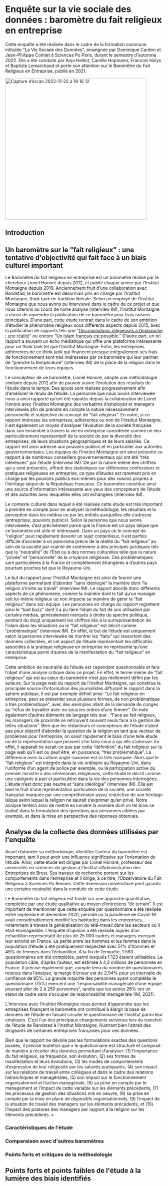 # Enquête sur la vie sociale des données : baromètre du fait religieux en entreprise

Cette enquête a été réalisée dans le cadre de la formation commune intitulée "La Vie Sociale des Données", enseignée par Dominique Cardon et Jean-Philippe Cointet à Sciences Po Paris, durant le semestre d'automne 2022. Elle a été conduite par Anja Helliot, Camille Hopmann, Francois Holys et Baptiste Lemarchand et porte son attention sur le Baromètre du Fait Religieux en Entreprise, publié en 2021. 



<img width="453" alt="Capture d’écran 2022-11-22 à 18 16 12" src="https://user-images.githubusercontent.com/118376674/203379525-cb6f66a5-2f78-4cea-ba79-221c5fc1e566.png">



## Introduction



## Un baromètre sur le "fait religieux" : une tentative d'objectivité qui fait face à un biais culturel important


Le Baromètre du fait religieux en entreprise est un baromètre réalisé par le chercheur Lionel Honoré depuis 2012, et publié chaque année par l’Institut Montaigne depuis 2019. Anciennement fruit d’une collaboration avec Randstad, le baromètre est désormais pris en charge par l’Institut Montaigne, think tank de tradition libérale. Selon un employé de l’Institut Montaigne que nous avons pu interviewé dans le cadre de ce projet et que nous citerons au cours de notre analyse (interview IM), l’Institut Montaigne a choisi de reprendre la publication de ce baromètre pour trois raisons principales. D’une part, cette étude rentrait dans le cadre de son ambition d’étudier le phénomène religieux sous différents aspects depuis 2015, avec la publication de rapports tels que "[Discriminations religieuses à l’embauche : une réalité]([url](https://www.institutmontaigne.org/publications/discriminations-religieuses-lembauche-une-realite))” ou encore “[Un Islam français est possible]([url](https://www.institutmontaigne.org/publications/un-islam-francais-est-possible))." D’autre part, un tel rapport a souvent un écho médiatique qui offre une plateforme intéressante pour un think tank tel que l’Institut Montaigne. Enfin, les entreprises adhérentes de ce think tank qui financent presque intégralement ses frais de fonctionnement sont très intéressées par ce baromètre qui leur permet de “prendre la température” (interview IM) de la place de la religion dans le fonctionnement de leurs équipes.


Le concepteur de ce baromètre, Lionel Honoré, adopte une méthodologie similaire depuis 2012 afin de pouvoir suivre l’évolution des résultats de l’étude dans le temps. Des ajouts sont réalisés progressivement afin d’améliorer le rendu de l’étude. La personne que nous avons interviewée nous a ainsi rapporté qu’ont été rajoutés depuis la collaboration de Lionel Honoré avec l’Institut Montaigne des verbatims d’employés et managers interviewés afin de prendre en compte la nature nécessairement personnelle et subjective du concept de “fait religieux”. En outre, si ce rapport intéresse les entreprises, adhérentes ou non de l’Institut Montaigne, il est également un moyen d’analyser l’évolution de la société française dans son ensemble à travers la vie en entreprise considérée comme un lieu particulièrement représentatif de la société de par la diversité des entreprises, de leurs situations géographiques et de leurs salariés. Ce rapport est ainsi adressé aux pouvoirs publics et en particulier aux autorités gouvernementales. Les équipes de l’Institut Montaigne ont ainsi présenté ce rapport à de nombreux conseillers gouvernementaux qui ont été “très intéressés” par l’étude (interview IM). De par la nature même des chiffres qui y sont présentés, offrant des statistiques sur différentes confessions et pratiques religieuses en entreprise, ce type d’études est rarement pris en charge par les pouvoirs publics eux-mêmes pour des raisons propres à l’héritage laïque de la République française. Ce baromètre constitue ainsi une source d’information intéressante aux yeux des concepteurs de l’étude et des autorités avec lesquelles elles ont échangées (interview IM).

Le contexte culturel dans lequel a été réalisée cette étude est très important à prendre en compte pour en analyser la méthodologie, les résultats et la perception dans les médias ou par les entités auxquelles elle s’adresse (entreprises, pouvoirs publics). Selon la personne que nous avons interviewée, c’est précisément parce que la France est un pays laïque que ce baromètre est utile et intéressant. Dans un pays où le concept de “religion” peut rapidement devenir un sujet contentieux, il est parfois difficile d’accéder à un panorama précis de la réalité du “fait religieux” au sein de la société par crainte de contrevenir à des principes juridiques tels que la “neutralité” de l’État ou à des normes culturelles telle que la nature “privée” et “personnelle” de la croyance religieuse. Ces problématiques sont particulières à la France et complètement étrangères à d’autres pays pourtant proches tel que le Royaume-Uni. 

Le but du rapport pour l’Institut Montaigne est ainsi de fournir une plateforme permettant d’aborder “sans idéologie” la manière dont “la religion s’invite au travail” (interview IM). Le rapport aborde donc différents aspects de ce phénomène, comme la manière dont le fait qu’un manager soit lui-même religieux ou non impacte sa manière de gérer le “fait religieux” dans son équipe. Les personnes en charge du rapport regrettent ainsi le “bad buzz” dont il a pu faire l’objet du fait de son utilisation par certains médias, généralement marqués à droite du spectre politique, pointant du doigt uniquement les chiffres liés à la surreprésentation de l’islam dans les situations ou le “fait religieux” est décrit comme “problématique” (interview IM). En effet, le but de l’étude est uniquement selon la personne interviewée de montrer les “faits” qui ressortent des données collectées, et cet aspect de l’étude représentant les difficultés associées à la pratique religieuse en entreprise ne représente qu’une caractéristique parmi d’autres de la manifestation du “fait religieux” en entreprise.

Cette ambition de neutralité de l’étude est cependant questionnable et fera l’objet d’une analyse critique dans ce projet. En effet, le terme même de “fait religieux” qui est au cœur du baromètre n’est pas réellement défini par les auteurs. Sur la page web du rapport de l’Institut Montaigne, qui constitue la principale source d’information des journalistes diffusant le rapport dans la sphère publique, il est par exemple définit ainsi: “Le fait religieux en entreprise, peut se présenter sous plusieurs formes, de non problématique à très problématique”, avec des exemples allant de la demande de congés au “refus de travailler avec ou sous les ordres d’une femme”. On note également d’autres éléments de langage tels que : “Face au fait religieux, les managers de proximité se retrouvent souvent seuls face à la gestion de telles situations”. Bien que les rédacteurs et concepteurs de l’étude n’aient pas pour objectif d’aborder la question de la religion en tant que vecteur de problèmes pour l’entreprise, on saisit rapidement le biais d’une telle étude ou de la représentation que peuvent s’en faire ceux à qui elle s’adresse. En effet, il apparaît ne serait-ce que par cette “définition” du fait religieux sur la page web qu’il est ou peut être, en puissance, “très problématique”. La différence avec la culture anglo-saxonne est ici très marquée. Alors que le “fait religieux” est intégrée dans la vie ordinaire au Royaume-Uni, dans l’uniforme d’un agent de police par exemple, ou la participation active du premier ministre à des cérémonies religieuses, cette étude le décrit comme une catégorie à part et particulière dans la vie des personnes interrogées. L’étude n’est donc pas neutre et “sans idéologie” (interview IM). Elle est bien le fruit d’une représentation particulière de la société, une société française marquée par une compréhension assez restrictive de son héritage laïque selon lequel la religion ne saurait s’exprimer qu’en privé. Notre analyse tentera ainsi de mettre en lumière la manière dont un tel biais se traduit dans la formulation des questions aux personnes ciblées par exemple, et dans la mise en perspective des réponses obtenues. 


## Analyse de la collecte des données utilisées par l'enquête
Avant d’aborder sa méthodologie, identifier l’auteur du baromètre est important, tant il peut avoir une influence significative sur l’orientation de l’étude. Ainsi, cette étude est dirigée par Lionel Honoré, professeur des universités en sciences de gestion à l’Institut d’Administration des Entreprises de Brest. Ses travaux de recherche portent sur les comportements dans l’entreprise et il dirige, à ce titre, l’Observatoire du Fait Religieux à Sciences Po Rennes. Cette dimension universitaire peut garantir une certaine neutralité dans la conduite de cette étude.

Le Baromètre du fait religieux est fondé sur une approche quantitative, complétée par une étude qualitative au moyen d’entretiens “de terrain”. Il est important de mentionner que cette enquête par questionnaire a été réalisée entre septembre et décembre 2020, période où la pandémie de Covid-19 avait considérablement modifié les habitudes dans les entreprises, notamment à travers la généralisation du télé-travail dans les secteurs où il était envisageable. L’enquête d’opinion a été réalisée auprès d’un échantillon représentatif de plus de 25 000 cadres et managers exerçant leur activité en France. La parité entre les hommes et les femmes dans la population d’étude a été pratiquement respectée avec 51% d'hommes et 49% de femmes dans l’échantillon. À la fin de l’enquête, 1 593 questionnaires ont été complétés, parmi lesquels 1 123 étaient utilisables. La population cible, d’après l’auteur, est estimée à 4,3 millions de personnes en France. Il précise également que, compte tenu du nombre de questionnaires retenus dans l’analyse, la marge d’erreur est de 2,94% pour un intervalle de confiance de 95%. La grande majorité des personnes ayant complétés le questionnaire (75%) exercent une “responsabilité managériale d’une équipe pouvant aller de 2 à 250 personnes”, tandis que les autres 26% ont un statut de cadre sans s’occuper de responsabilité managériale (IM, 2021). 

L’interview avec l’institut Montaigne nous permet d’apprendre que les entreprises finançant le baromètre ont contribué à élargir la base de données de l’étude en faisant circuler le questionnaire de l’institut parmi leur employés. C’est l’un des principaux changements survenus lors du transfert de l’étude de Randstad à l’institut Montaigne, illustrant bien l’attrait des dirigeants de certaines entreprises françaises pour ces données. 

Bien que le rapport ne dévoile pas les formulations exactes des questions posées, il précise toutefois que « le questionnaire est structuré et composé de manière à récolter des données permettant d’analyser:  (1) l’importance du fait religieux, sa fréquence, son évolution, (2) ses formes de manifestation et leurs évolutions, (3) les modes de comportements d’expression de leur religiosité par les salariés pratiquants, (4) son impact sur les relations de travail entre collègues et dans le cadre des relations hiérarchiques et managériales, (5) son impact sur le fonctionnement organisationnel et l’action managériale, (6) sa prise en compte par le management et l’impact de cette variable sur les éléments précédents, (7) les processus de gestion des situations mis en oeuvre, (8) sa prise en compte par la mise en place de dispositifs organisationnels, (9) l’impact de la situation de travail des managers sur les éléments précédents, et (10) l’impact des postures des managers par rapport à la religion sur les éléments précédents. » 


### Caractéristiques de l'étude

### Comparaison avec d'autres baromètres

### Points forts et critiques de la méthodologie


## Points forts et points faibles de l'étude à la lumière des biais identifiés
